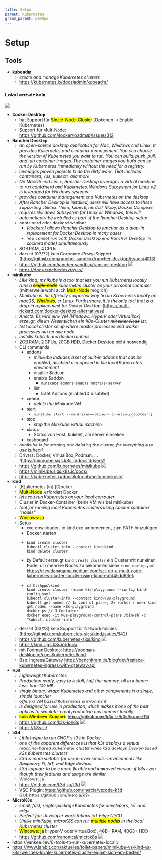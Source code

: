 ```yaml
---
title: Setup
parent: Kubernetes
grand_parent: DevOps
---
```


# Setup

## Tools
- **kubeadm**
  - *create and manage Kubernetes clusters*
  - <https://kubernetes.io/docs/admin/kubeadm/>

 
### Lokal entwickeln
<img src="https://www.jambit.com/site/assets/files/10220/minikube-kind-k3s-local-kubernetes-cluster-1.-squaremedium.jpg" loading="lazy"/><br/>
- **Docker Desktop**
  - hat Support für <mark>Single-Node-Cluster</mark> (Optionen -> Enable Kubernetes)
  - Support für Mult-Node: <https://github.com/docker/roadmap/issues/312>
- **Rancher Desktop**
  - *an open-source desktop application for Mac, Windows and Linux. It provides Kubernetes and container management. You can choose the version of Kubernetes you want to run. You can build, push, pull, and run container images. The container images you build can be run by Kubernetes immediately without the need for a registry.*
  - *leverages proven projects to do the dirty work. That includes containerd, k3s, kubectl, and more*
  - *On MacOS and Linux, Rancher Desktop leverages a virtual machine to run containerd and Kubernetes. <makr>Windows Subsystem for Linux</mark> v2 is leveraged for Windows systems.*
  - *provides container management and Kubernetes on the desktop*
  - *After Rancher Desktop is installed, users will have access to these supporting utilities: Helm, kubectl, nerdctl, Moby, Docker Compose*
  - *requires Windows Subsystem for Linux on Windows; this will automatically be installed as part of the Rancher Desktop setup*
  - containerd oder dockerd wählbar
    - *[dockerd] allows Rancher Desktop to function as a drop-in replacement for Docker Desktop in many cases*
    - *You cannot run both Docker Desktop and Rancher Desktop (in dockerd mode) simultaneously*
  - 8GB RAM, 4 CPUs
  - derzeit (03/22) kein Corporate-Proxy-Support (<https://github.com/rancher-sandbox/rancher-desktop/issues/4013>)
  - <https://github.com/rancher-sandbox/rancher-desktop> <img loading="lazy" src="https://img.shields.io/github/stars/rancher-sandbox/rancher-desktop?style=flat-square">
  - <https://docs.rancherdesktop.io/>
- **minikube**
  - *Like kind, minikube is a tool that lets you run Kubernetes locally. runs a ~~<mark>single-node</mark>~~ Kubernetes cluster on your personal computer* (mittlerweile wohl auch <mark>Multi-Node</mark> möglich)
  - *Minikube is the officially supported way to run Kubernetes locally on macOS, <mark>Windows</mark>, or Linux. Furthermore, it is the only tool that is a drop-in replacement for Docker Desktop.* (<https://matt-rickard.com/docker-desktop-alternatives/>)
  - *Ansatz: Es wird eine VM [Windows: HyperV oder VirtualBox] erzeugt, die im Wesentlichen ein K8s-Cluster ~~mit einer Node~~ ist.*
  - *test local cluster setup where master processes and worker processes run ~~on one node~~*
  - *installs kubectl and docker runtime*
  - 2GB RAM, 2 CPUs, 20GB HDD, Docker Desktop nicht notwendig
  - CLI commands
    - addons
      - *minikube includes a set of built-in addons that can be enabled, disabled and opened in the local Kubernetes environment.*
      - disable $addon
      - enable $addon
        - `minikube addons enable metrics-server`
      - list
        - listet Addons (enabled & disabled)
    - delete
      - *delete the Minikube VM*
    - start
      - `minikube start --vm-driver=<driver> [--alsologtostderr]`
    - stop
      - *stop the Minikube virtual machine*
    - status
      - Status von Host, kubelet, api server einsehen
    - dashboard
  - *minikube is for starting and deleting the cluster, for everything else use kubectl*
  - Drivers: Docker, VirtualBox, Podman, ... (<https://minikube.sigs.k8s.io/docs/drivers/>)
  - <https://github.com/kubernetes/minikube> <img loading="lazy" src="https://img.shields.io/github/stars/kubernetes/minikube?style=flat-square">
  - <https://minikube.sigs.k8s.io/docs/>
  - <https://kubernetes.io/docs/tutorials/hello-minikube/>
- **kind**
  - [K]ubernetes [in] [D]ocker 
  - <mark>Multi-Node</mark>, erfordert Docker 
  - *lets you run Kubernetes on your local computer*
  - Cluster in Docker-Container (keine VM wie bei minikube)
  - *tool for running local Kubernetes clusters using Docker container "nodes"*
  - <mark>Windows: ja</mark>
  - Setup
    - exe downloaden, in kind.exe umbenennen, zum PATH hinzufügen
    - Docker starten
    - ```
      kind create cluster
      kubectl cluster-info --context kind-kind
      kind delete cluster
      ```
    - by Default erzeugt `kind create cluster` ein Cluster mit nur einer Node, um mehrere Nodes zu bekommen siehe `kind-config.yaml` <br/>
      <https://mcvidanagama.medium.com/set-up-a-multi-node-kubernetes-cluster-locally-using-kind-eafd46dd63e5>
    - ```
      cd C:\Apps\kind
      kind create cluster --name k8s-playground --config kind-config.yaml
      kubectl cluster-info --context kind-k8s-playground
      kubectl get nodes // 1x control plane, 2x worker / oder kind get nodes --name k8s-playground
      docker ps // 3 Container
      docker exec -it k8s-playground-control-plane /bin/sh -c "kubectl cluster-info"
      ```
  - derzeit (03/23) kein Support für NetworkPolicies (<https://github.com/kubernetes-sigs/kind/issues/842>)
  - <https://github.com/kubernetes-sigs/kind> <img loading="lazy" src="https://img.shields.io/github/stars/kubernetes-sigs/kind?style=flat-square">
  - <https://kind.sigs.k8s.io/docs/>
  - mit Podman Desktop: <https://podman-desktop.io/docs/kubernetes/kind>
  - Bsp. Ingress/Gateway <https://benchkram.de/blog/dev/replace-kubernetes-ingress-with-gateway-api>
- **K3s**
  - *Lightweight Kubernetes*
  - *Production ready, easy to install, half the memory, all in a binary less than 100 MB.*
  - *single binary, wraps Kubernetes and other components in a single, simple launcher*
  - *offers a VM based Kubernetes environment*
  - *is designed for use in production, which makes it one of the best options to simulate a real production environment locally*
  - <mark>kein Windows-Support</mark>: <https://github.com/k3s-io/k3s/issues/114>
  - <https://github.com/k3s-io/k3s> <img loading="lazy" src="https://img.shields.io/github/stars/k3s-io/k3s?style=flat-square">
  - <https://k3s.io/>
- **k3d**
  - *Little helper to run CNCF's k3s in Docker*
  - *one of the apparent differences is that k3s deploys a virtual machine-based Kubernetes cluster while k3d deploys Docker-based k3s Kubernetes clusters*
  - *k3d is more suitable for use in even smaller environments like Raspberry Pi, IoT, and Edge devices.*
  - *k3d appears to be a more flexible and improved version of k3s even though their features and usage are similar.*
  - Windows: ja
  - <https://github.com/k3d-io/k3d> <img loading="lazy" src="https://img.shields.io/github/stars/k3d-io/k3d?style=flat-square">
  - VSC-Plugin: <https://github.com/inercia/vscode-k3d>
  - GUI: <https://github.com/inercia/k3x>
- **MicroK8s**
  - *small, fast, single-package Kubernetes for developers, IoT and edge.*
  - *Perfect for: Developer workstations IoT Edge CI/CD*
  - *Unlike miniKube, microK8S can run <mark>multiple nodes</mark> in the local Kubernetes cluster*
  - <mark>Windows: ja</mark> (Hyper-V oder VirtualBox), 4GB+ RAM, 40GB+ HDD
  - <https://github.com/canonical/microk8s> <img loading="lazy" src="https://img.shields.io/github/stars/canonical/microk8s?style=flat-square">
- <https://yankee.dev/6-tools-to-run-kubernetes-locally>
- <https://www.jambit.com/aktuelles/toilet-papers/minikube-vs-kind-vs-k3s-welches-lokale-kubernetes-cluster-eignet-sich-am-besten/>
